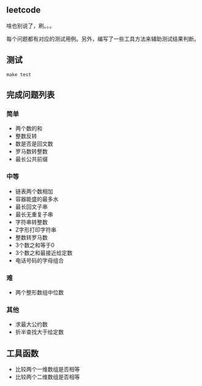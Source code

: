 ## leetcode

啥也别说了，刷。。。

每个问题都有对应的测试用例。另外，编写了一些工具方法来辅助测试结果判断。

## 测试

```shell script
make test
```

## 完成问题列表

### 简单

+ 两个数的和
+ 整数反转
+ 数是否是回文数
+ 罗马数转整数
+ 最长公共前缀

### 中等

+ 链表两个数相加
+ 容器能盛的最多水
+ 最长回文子串
+ 最长无重复子串
+ 字符串转整数
+ Z字形打印字符串
+ 整数转罗马数
+ 3个数之和等于0
+ 3个数之和最接近给定数
+ 电话号码的字母组合

### 难 

+ 两个整形数组中位数

### 其他

+ 求最大公约数
+ 折半查找大于给定数

## 工具函数

+ 比较两个一维数组是否相等
+ 比较两个二维数组是否相等